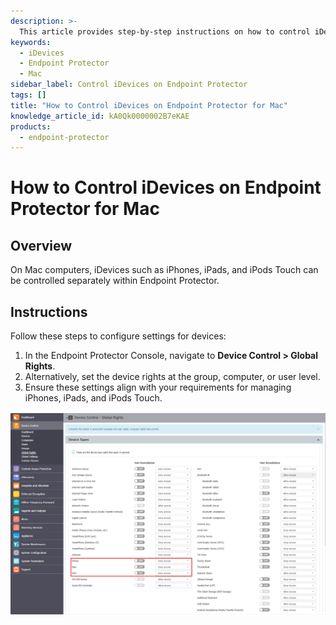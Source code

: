 ```yaml
---
description: >-
  This article provides step-by-step instructions on how to control iDevices such as iPhones, iPads, and iPods Touch within Endpoint Protector on Mac computers.
keywords:
  - iDevices
  - Endpoint Protector
  - Mac
sidebar_label: Control iDevices on Endpoint Protector
tags: []
title: "How to Control iDevices on Endpoint Protector for Mac"
knowledge_article_id: kA0Qk0000002B7eKAE
products:
  - endpoint-protector
---
```


# How to Control iDevices on Endpoint Protector for Mac

## Overview

On Mac computers, iDevices such as iPhones, iPads, and iPods Touch can be controlled separately within Endpoint Protector.

## Instructions

Follow these steps to configure settings for devices:

1. In the Endpoint Protector Console, navigate to **Device Control > Global Rights**.
2. Alternatively, set the device rights at the group, computer, or user level.
3. Ensure these settings align with your requirements for managing iPhones, iPads, and iPods Touch.

![Device Control Global Rights configuration for iDevices on Mac in Endpoint Protector](./images/servlet_image_d669c51c8b7d.png)
